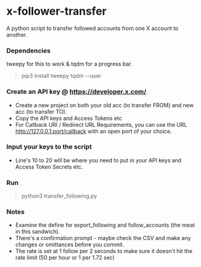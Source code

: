 # x-follower-transfer
A python script to transfer followed accounts from one X account to another.

### Dependencies
tweepy for this to work & tqdm for a progress bar.

> pip3 install tweepy tqdm --user

### Create an API key @ https://developer.x.com/
- Create a new project on both your old acc (to transfer FROM) and new acc (to transfer TO).
- Copy the API keys and Access Tokens etc
- For Callback URI / Redirect URL Requirements, you can use the URL http://127.0.0.1:port/callback with an open port of your choice.

### Input your keys to the script
- Line's 10 to 20 will be where you need to put in your API keys and Access Token Secrets etc.

### Run
> python3 transfer_following.py

### Notes
- Examine the define for export_following and follow_accounts (the meat in this sandwich).
- There's a confirmation prompt - maybe check the CSV and make any changes or omittances before you commit.
- The rate is set at 1 follow per 2 seconds to make sure it doesn't hit the rate limit (50 per hour or 1 per 1.72 sec)
